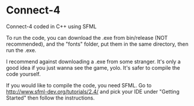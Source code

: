 # Connect-4

Connect-4 coded in C++ using SFML

To run the code, you can download the .exe from bin/release (NOT recommended), and the "fonts" folder, put them in the same directory, then run the .exe.

I recommend against downloading a .exe from some stranger. It's only a good idea if you just wanna see the game, yolo. It's safer to compile the code yourself.

If you would like to compile the code, you need SFML. Go to http://www.sfml-dev.org/tutorials/2.4/ and pick your IDE under "Getting Started" then follow the instructions.
